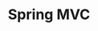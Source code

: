 ---
layout: tag-blog
title: Spring MVC
slug: spring mvc
category: framework
menu: false
order: 4
#header-img: '/img/spring-data-logo.png'
---